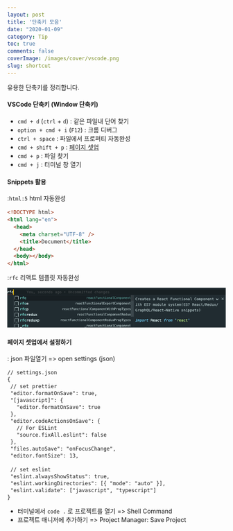 ```yaml
---
layout: post
title: '단축키 모음'
date: "2020-01-09"
category: Tip
toc: true
comments: false
coverImage: /images/cover/vscode.png
slug: shortcut
---
```


유용한 단축키를 정리합니다.

#### VSCode 단축키 (Window 단축키)

<!-- more -->

- `cmd + d` (`ctrl` + `d`) : 같은 파일내 단어 찾기
- `option + cmd + i` (`F12`) : 크롬 디버그
- `ctrl + space` : 파일에서 프로퍼티 자동완성
- `cmd + shift + p` : [페이지 셋업](#3.페이지-셋업에서-설정하기)
- `cmd + p` : 파일 찾기
- `cmd + j` : 터미널 창 열기

#### Snippets 활용
:`html:5` html 자동완성

```html
<!DOCTYPE html>
<html lang="en">
  <head>
    <meta charset="UTF-8" />
    <title>Document</title>
  </head>
  <body></body>
</html>
```

  :`rfc` 리액트 템플릿 자동완성

![자동완성 템플릿](/images/post/react-snippets.png)

#### 페이지 셋업에서 설정하기
: json 파일열기 => open settings (json)

```
// settings.json
{
 // set prettier
 "editor.formatOnSave": true,
 "[javascript]": {
   "editor.formatOnSave": true
 },
 "editor.codeActionsOnSave": {
   // For ESLint
   "source.fixAll.eslint": false
 },
 "files.autoSave": "onFocusChange",
 "editor.fontSize": 13,

 // set eslint
 "eslint.alwaysShowStatus": true,
 "eslint.workingDirectories": [{ "mode": "auto" }],
 "eslint.validate": ["javascript", "typescript"]
}
```

- 터미널에서 `code .` 로 프로젝트를 열기 => Shell Command
- 프로젝트 매니저에 추가하기 => Project Manager: Save Project

